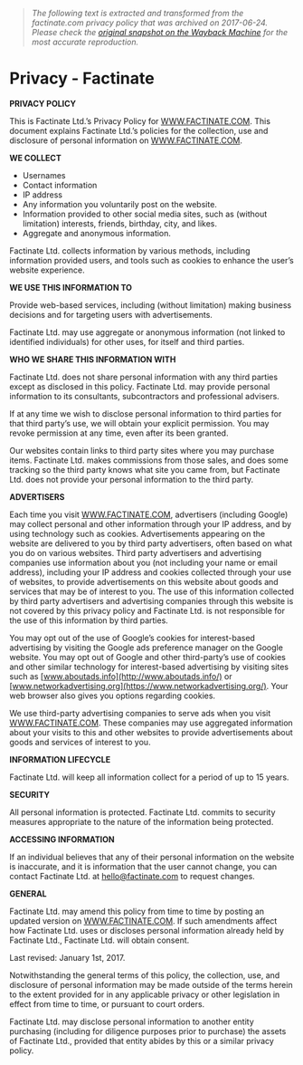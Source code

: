 > *The following text is extracted and transformed from the factinate.com privacy policy that was archived on 2017-06-24. Please check the [original snapshot on the Wayback Machine](https://web.archive.org/web/20170624164416id_/http%3A//www.factinate.com/privacy) for the most accurate reproduction.*

# Privacy - Factinate

**PRIVACY POLICY**

This is Factinate Ltd.’s Privacy Policy for [WWW.FACTINATE.COM](http://www.factinate.com/). This document explains Factinate Ltd.’s policies for the collection, use and disclosure of personal information on [WWW.FACTINATE.COM](http://www.factinate.com/).

**WE COLLECT**

  * Usernames
  * Contact information
  * IP address
  * Any information you voluntarily post on the website.
  * Information provided to other social media sites, such as (without limitation) interests, friends, birthday, city, and likes.
  * Aggregate and anonymous information.



Factinate Ltd. collects information by various methods, including information provided users, and tools such as cookies to enhance the user’s website experience.

**WE USE THIS INFORMATION TO**

Provide web-based services, including (without limitation) making business decisions and for targeting users with advertisements.

Factinate Ltd. may use aggregate or anonymous information (not linked to identified individuals) for other uses, for itself and third parties.

**WHO WE SHARE THIS INFORMATION WITH**

Factinate Ltd. does not share personal information with any third parties except as disclosed in this policy. Factinate Ltd. may provide personal information to its consultants, subcontractors and professional advisers.

If at any time we wish to disclose personal information to third parties for that third party’s use, we will obtain your explicit permission. You may revoke permission at any time, even after its been granted.

Our websites contain links to third party sites where you may purchase items. Factinate Ltd. makes commissions from those sales, and does some tracking so the third party knows what site you came from, but Factinate Ltd. does not provide your personal information to the third party.

**ADVERTISERS**

Each time you visit [WWW.FACTINATE.COM](http://www.factinate.com/), advertisers (including Google) may collect personal and other information through your IP address, and by using technology such as cookies. Advertisements appearing on the website are delivered to you by third party advertisers, often based on what you do on various websites. Third party advertisers and advertising companies use information about you (not including your name or email address), including your IP address and cookies collected through your use of websites, to provide advertisements on this website about goods and services that may be of interest to you. The use of this information collected by third party advertisers and advertising companies through this website is not covered by this privacy policy and Factinate Ltd. is not responsible for the use of this information by third parties.

You may opt out of the use of Google’s cookies for interest-based advertising by visiting the Google ads preference manager on the Google website. You may opt out of Google and other third-party’s use of cookies and other similar technology for interest-based advertising by visiting sites such as [www.aboutads.info](http://www.aboutads.info/) or [www.networkadvertising.org](https://www.networkadvertising.org/). Your web browser also gives you options regarding cookies.

We use third-party advertising companies to serve ads when you visit [WWW.FACTINATE.COM](http://www.factinate.com/). These companies may use aggregated information about your visits to this and other websites to provide advertisements about goods and services of interest to you.

**INFORMATION LIFECYCLE**

Factinate Ltd. will keep all information collect for a period of up to 15 years.

**SECURITY**

All personal information is protected. Factinate Ltd. commits to security measures appropriate to the nature of the information being protected.

**ACCESSING INFORMATION**

If an individual believes that any of their personal information on the website is inaccurate, and it is information that the user cannot change, you can contact Factinate Ltd. at [hello@factinate.com](mailto:hello@factinate.com) to request changes.

**GENERAL**

Factinate Ltd. may amend this policy from time to time by posting an updated version on [WWW.FACTINATE.COM](http://www.factinate.com/). If such amendments affect how Factinate Ltd. uses or discloses personal information already held by Factinate Ltd., Factinate Ltd. will obtain consent.

Last revised: January 1st, 2017.

Notwithstanding the general terms of this policy, the collection, use, and disclosure of personal information may be made outside of the terms herein to the extent provided for in any applicable privacy or other legislation in effect from time to time, or pursuant to court orders.

Factinate Ltd. may disclose personal information to another entity purchasing (including for diligence purposes prior to purchase) the assets of Factinate Ltd., provided that entity abides by this or a similar privacy policy.
